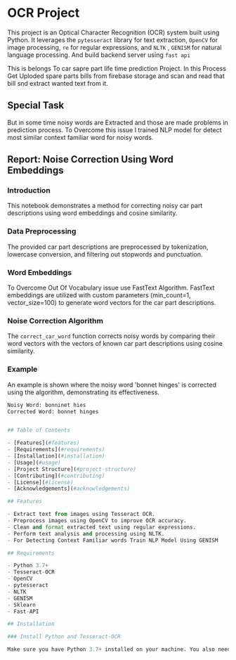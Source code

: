 # OCR Project

This project is an Optical Character Recognition (OCR) system built using Python. It leverages the `pytesseract` library for text extraction, `OpenCV` for image processing, `re` for regular expressions, and `NLTK` , `GENISM` for natural language processing. And build backend server using `fast api`

This is belongs To car sapre part life time prediction Project. In this Process Get Uploded spare parts bills from firebase storage and scan and read that bill snd extract wanted text from it.

## Special Task
But in some time noisy words are Extracted and those are made problems in prediction process. To Overcome this issue I trained NLP model for detect most  similar context familiar word for noisy words.

## Report: Noise Correction Using Word Embeddings

### Introduction
This notebook demonstrates a method for correcting noisy car part descriptions using word embeddings and cosine similarity.

### Data Preprocessing
The provided car part descriptions are preprocessed by tokenization, lowercase conversion, and filtering out stopwords and punctuation.

### Word Embeddings
To Overcome Out Of Vocabulary issue use FastText Algorithm.
FastText embeddings are utilized with custom parameters (min_count=1, vector_size=100) to generate word vectors for the car part descriptions.

### Noise Correction Algorithm
The `correct_car_word` function corrects noisy words by comparing their word vectors with the vectors of known car part descriptions using cosine similarity.

### Example
An example is shown where the noisy word 'bonnet hinges' is corrected using the algorithm, demonstrating its effectiveness.

```python
Noisy Word: bonninet hies
Corrected Word: bonnet hinges


## Table of Contents

- [Features](#features)
- [Requirements](#requirements)
- [Installation](#installation)
- [Usage](#usage)
- [Project Structure](#project-structure)
- [Contributing](#contributing)
- [License](#license)
- [Acknowledgements](#acknowledgements)

## Features

- Extract text from images using Tesseract OCR.
- Preprocess images using OpenCV to improve OCR accuracy.
- Clean and format extracted text using regular expressions.
- Perform text analysis and processing using NLTK.
- For Detecting Context Familiar words Train NLP Model Using GENISM

## Requirements

- Python 3.7+
- Tesseract-OCR
- OpenCV
- pytesseract
- NLTK
- GENISM
- Sklearn
- Fast-API

## Installation

### Install Python and Tesseract-OCR

Make sure you have Python 3.7+ installed on your machine. You also need to install Tesseract-OCR

